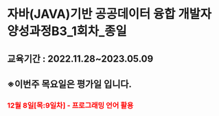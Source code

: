 # 자바(JAVA)기반 공공데이터 융합 개발자 양성과정B3_1회차_종일
<h2>교육기간 : 2022.11.28~2023.05.09<h2>
<h2>※이번주 목요일은 평가일 입니다.</h2>
  <h3 style="color:red;">12월 8일[목:9일차] - 프로그래밍 언어 활용</h3>

